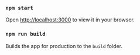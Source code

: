 ### `npm start`

Open [http://localhost:3000](http://localhost:3000) to view it in your browser.



### `npm run build`

Builds the app for production to the `build` folder.


